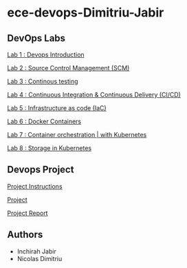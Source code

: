 # ece-devops-Dimitriu-Jabir

## DevOps Labs

[Lab 1 : Devops Introduction](https://github.com/inchirahjabir/ece-devops-Dimitriu-Jabir/tree/main/Labs/Lab%201%3A%20Devops%20introduction)

[Lab 2 : Source Control Management (SCM)](https://github.com/inchirahjabir/ece-devops-Dimitriu-Jabir/tree/main/Labs/Lab%202%3A%20Scm)

[Lab 3 : Continous testing](https://github.com/inchirahjabir/ece-devops-Dimitriu-Jabir/tree/main/Labs/Lab%203%3A%20Continuous%20testing)

[Lab 4 : Continuous Integration & Continuous Delivery (CI/CD)](https://github.com/inchirahjabir/ece-devops-Dimitriu-Jabir/tree/main/Labs/Lab%204%3A%20CI-CD)

[Lab 5 : Infrastructure as code (IaC)](https://github.com/inchirahjabir/ece-devops-Dimitriu-Jabir/tree/main/Labs/Lab%205%3A%20Infrastructure%20as%20code)

[Lab 6 : Docker Containers](https://github.com/inchirahjabir/ece-devops-Dimitriu-Jabir/tree/main/Labs/Lab%206%3A%20Docker%20containers)

[Lab 7 : Container orchestration | with Kubernetes](https://github.com/inchirahjabir/ece-devops-Dimitriu-Jabir/tree/main/Labs/Lab%207%3A%20Container%20Orchestration)

[Lab 8 : Storage in Kubernetes](https://github.com/inchirahjabir/ece-devops-Dimitriu-Jabir/tree/main/Labs/Lab%208%3A%20Storage%20in%20Kubernetes)


## Devops Project

[Project Instructions](https://github.com/adaltas/ece-devops-2023-fall/blob/main/project/instructions.md)

[Project](https://github.com/inchirahjabir/ece-devops-Dimitriu-Jabir/tree/main/Project)

[Project Report](https://github.com/inchirahjabir/ece-devops-Dimitriu-Jabir/blob/main/Project/README.md)

## Authors

- Inchirah Jabir
- Nicolas Dimitriu
